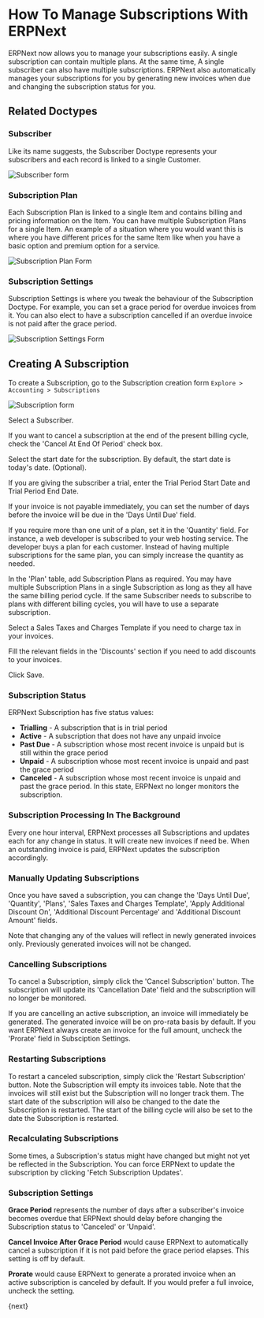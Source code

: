 <!-- add-breadcrumbs -->
# How To Manage Subscriptions With ERPNext

ERPNext now allows you to manage your subscriptions easily. A single subscription can contain multiple plans. At
the same time, A single subscriber can also have multiple subscriptions. ERPNext also automatically manages your
subscriptions for you by generating new invoices when due and changing the subscription status for you.

## Related Doctypes
### Subscriber
Like its name suggests, the Subscriber Doctype represents your subscribers and each record is linked to a single
Customer.

<img alt="Subscriber form" class="screenshot" src="{{docs_base_url}}/v12/assets/img/articles/subscriber.png">

### Subscription Plan
Each Subscription Plan is linked to a single Item and contains billing and pricing information on the Item. You can have
multiple Subscription Plans for a single Item. An example of a situation where you would want this is where you have
different prices for the same Item like when you have a basic option and premium option for a service.

<img alt="Subscription Plan Form" class="screenshot" src="{{docs_base_url}}/v12/assets/img/articles/subscription-plan.png">

### Subscription Settings
Subscription Settings is where you tweak the behaviour of the Subscription Doctype. For example, you can set a grace
period for overdue invoices from it. You can also elect to have a subscription cancelled if an overdue invoice is not
paid after the grace period.

<img alt="Subscription Settings Form" class="screenshot" src="{{docs_base_url}}/v12/assets/img/articles/subscription-settings.png">

## Creating A Subscription
To create a Subscription, go to the Subscription creation form
`Explore > Accounting > Subscriptions`

<img alt="Subscription form" class="screenshot" src="{{docs_base_url}}/v12/assets/img/articles/subscription-1.png">

Select a Subscriber.

If you want to cancel a subscription at the end of the present billing cycle, check the 'Cancel At End Of Period'
check box.

Select the start date for the subscription. By default, the start date is today's date. (Optional).

If you are giving the subscriber a trial, enter the Trial Period Start Date and Trial Period End Date.

If your invoice is not payable immediately, you can set the number of days before the invoice will be due in the
'Days Until Due' field.

If you require more than one unit of a plan, set it in the 'Quantity' field. For instance, a web developer is subscribed
to your web hosting service. The developer buys a plan for each customer. Instead of having multiple subscriptions for
the same plan, you can simply increase the quantity as needed.

In the 'Plan' table, add Subscription Plans as required. You may have multiple Subscription Plans in a single
Subscription as long as they all have the same billing period cycle. If the same Subscriber needs to subscribe to
plans with different billing cycles, you will have to use a separate subscription.

Select a Sales Taxes and Charges Template if you need to charge tax in your invoices.

Fill the relevant fields in the 'Discounts' section if you need to add discounts to your invoices.

Click Save.

### Subscription Status
ERPNext Subscription has five status values:
- **Trialling** - A subscription that is in trial period
- **Active** - A subscription that does not have any unpaid invoice
- **Past Due** -  A subscription whose most recent invoice is unpaid but is still within the grace period
- **Unpaid** - A subscription whose most recent invoice is unpaid and past the grace period
- **Canceled** - A subscription whose most recent invoice is unpaid and past the grace period. In this state, ERPNext no longer monitors the subscription.

### Subscription Processing In The Background
Every one hour interval, ERPNext processes all Subscriptions and updates each for any change in status. It will
create new invoices if need be. When an outstanding invoice is paid, ERPNext updates the subscription accordingly.

### Manually Updating Subscriptions
Once you have saved a subscription, you can change the 'Days Until Due', 'Quantity', 'Plans', 'Sales Taxes and Charges
Template', 'Apply Additional Discount On', 'Additional Discount Percentage' and 'Additional Discount Amount' fields.

Note that changing any of the values will reflect in newly generated invoices only. Previously generated invoices will
not be changed.

### Cancelling Subscriptions
To cancel a Subscription, simply click the 'Cancel Subscription' button. The subscription will update its 'Cancellation
Date' field and the subscription will no longer be monitored.

If you are cancelling an active subscription, an invoice will immediately be generated. The generated invoice will be on
pro-rata basis by default. If you want ERPNext always create an invoice for the full amount, uncheck the 'Prorate' field
in Subsciption Settings.

### Restarting Subscriptions
To restart a canceled subscription, simply click the 'Restart Subscription' button. Note the Subscription will empty
its invoices table. Note that the invoices will still exist but the Subscription will no longer track them. The start
date of the subscription will also be changed to the date the Subscription is restarted. The start of the billing
cycle will also be set to the date the Subscription is restarted.

### Recalculating Subscriptions
Some times, a Subscription's status might have changed but might not yet be reflected in the Subscription. You can force
ERPNext to update the subscription by clicking 'Fetch Subscription Updates'.

### Subscription Settings
**Grace Period** represents the number of days after a subscriber's invoice becomes overdue that ERPNext should delay
before changing the Subscription status to 'Canceled' or 'Unpaid'.

**Cancel Invoice After Grace Period** would cause ERPNext to automatically cancel a subscription if it is not paid before the grace period elapses. This setting is off by default.

**Prorate** would cause ERPNext to generate a prorated invoice when an active subscription is canceled by default.
If you would prefer a full invoice, uncheck the setting.

{next}
